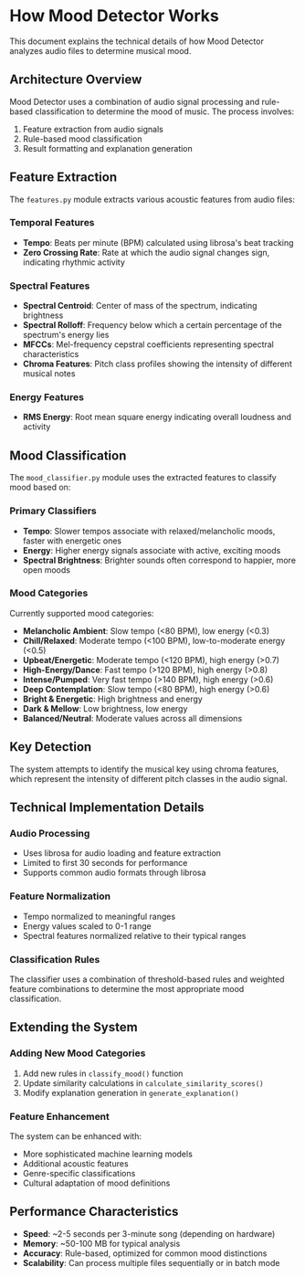 # How Mood Detector Works

This document explains the technical details of how Mood Detector analyzes audio files to determine musical mood.

## Architecture Overview

Mood Detector uses a combination of audio signal processing and rule-based classification to determine the mood of music. The process involves:

1. Feature extraction from audio signals
2. Rule-based mood classification
3. Result formatting and explanation generation

## Feature Extraction

The `features.py` module extracts various acoustic features from audio files:

### Temporal Features
- **Tempo**: Beats per minute (BPM) calculated using librosa's beat tracking
- **Zero Crossing Rate**: Rate at which the audio signal changes sign, indicating rhythmic activity

### Spectral Features
- **Spectral Centroid**: Center of mass of the spectrum, indicating brightness
- **Spectral Rolloff**: Frequency below which a certain percentage of the spectrum's energy lies
- **MFCCs**: Mel-frequency cepstral coefficients representing spectral characteristics
- **Chroma Features**: Pitch class profiles showing the intensity of different musical notes

### Energy Features
- **RMS Energy**: Root mean square energy indicating overall loudness and activity

## Mood Classification

The `mood_classifier.py` module uses the extracted features to classify mood based on:

### Primary Classifiers
- **Tempo**: Slower tempos associate with relaxed/melancholic moods, faster with energetic ones
- **Energy**: Higher energy signals associate with active, exciting moods
- **Spectral Brightness**: Brighter sounds often correspond to happier, more open moods

### Mood Categories

Currently supported mood categories:

- **Melancholic Ambient**: Slow tempo (<80 BPM), low energy (<0.3)
- **Chill/Relaxed**: Moderate tempo (<100 BPM), low-to-moderate energy (<0.5)
- **Upbeat/Energetic**: Moderate tempo (<120 BPM), high energy (>0.7)
- **High-Energy/Dance**: Fast tempo (>120 BPM), high energy (>0.8)
- **Intense/Pumped**: Very fast tempo (>140 BPM), high energy (>0.6)
- **Deep Contemplation**: Slow tempo (<80 BPM), high energy (>0.6)
- **Bright & Energetic**: High brightness and energy
- **Dark & Mellow**: Low brightness, low energy
- **Balanced/Neutral**: Moderate values across all dimensions

## Key Detection

The system attempts to identify the musical key using chroma features, which represent the intensity of different pitch classes in the audio signal.

## Technical Implementation Details

### Audio Processing
- Uses librosa for audio loading and feature extraction
- Limited to first 30 seconds for performance
- Supports common audio formats through librosa

### Feature Normalization
- Tempo normalized to meaningful ranges
- Energy values scaled to 0-1 range
- Spectral features normalized relative to their typical ranges

### Classification Rules
The classifier uses a combination of threshold-based rules and weighted feature combinations to determine the most appropriate mood classification.

## Extending the System

### Adding New Mood Categories
1. Add new rules in `classify_mood()` function
2. Update similarity calculations in `calculate_similarity_scores()`
3. Modify explanation generation in `generate_explanation()`

### Feature Enhancement
The system can be enhanced with:
- More sophisticated machine learning models
- Additional acoustic features
- Genre-specific classifications
- Cultural adaptation of mood definitions

## Performance Characteristics

- **Speed**: ~2-5 seconds per 3-minute song (depending on hardware)
- **Memory**: ~50-100 MB for typical analysis
- **Accuracy**: Rule-based, optimized for common mood distinctions
- **Scalability**: Can process multiple files sequentially or in batch mode